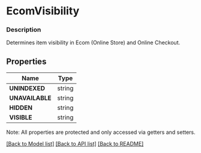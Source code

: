 # EcomVisibility

### Description

Determines item visibility in Ecom (Online Store) and Online Checkout.

## Properties
Name | Type
------------ | -------------
**UNINDEXED** | string
**UNAVAILABLE** | string
**HIDDEN** | string
**VISIBLE** | string

Note: All properties are protected and only accessed via getters and setters.

[[Back to Model list]](../../README.md#documentation-for-models) [[Back to API list]](../../README.md#documentation-for-api-endpoints) [[Back to README]](../../README.md)

